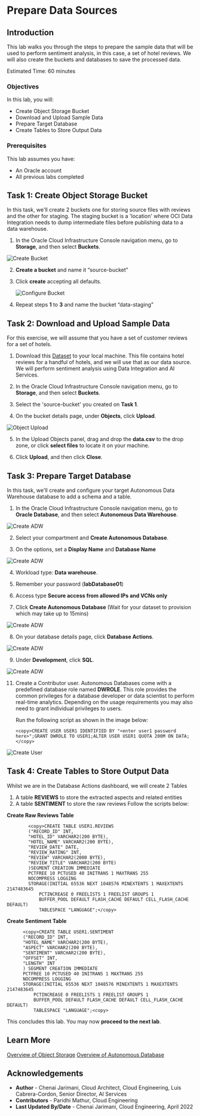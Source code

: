 # Prepare Data Sources

## Introduction

This lab walks you through the steps to prepare the sample data that will be used to perform sentiment analysis, in this case, a set of hotel reviews. We will also create the buckets and databases to save the processed data.

Estimated Time: 60 minutes

### Objectives

In this lab, you will:
* Create Object Storage Bucket
* Download and Upload Sample Data
* Prepare Target Database
* Create Tables to Store Output Data

### Prerequisites

This lab assumes you have:
* An Oracle account
* All previous labs completed


## **Task 1**: Create Object Storage Bucket

In this task, we'll create 2 buckets one for storing source files with reviews and the other for staging. The staging bucket is a 'location' where OCI Data Integration needs to dump intermediate files before publishing data to a data warehouse.

1.	In the Oracle Cloud Infrastructure Console navigation menu, go to **Storage**, and then select **Buckets**.

   ![Create Bucket](./images/createbucket.png " ")

2.	**Create a bucket** and name it “source-bucket”

3.	Click **create** accepting all defaults.

    ![Configure Bucket](./images/configurebucket.png " ")

4.	Repeat steps **1** to **3** and name the bucket “data-staging”



## **Task 2**: Download and Upload Sample Data

For this exercise, we will assume that you have a set of customer reviews for a set of hotels.

1. 	Download this [Dataset](https://c4u04.objectstorage.us-ashburn-1.oci.customer-oci.com/p/EcTjWk2IuZPZeNnD_fYMcgUhdNDIDA6rt9gaFj_WZMiL7VvxPBNMY60837hu5hga/n/c4u04/b/livelabsfiles/o/oci-library/hotel.zip ) to your local machine. This file contains hotel reviews for a handful of hotels, and we will use that as our data source. We will perform sentiment analysis using Data Integration and AI Services.

2.	In the Oracle Cloud Infrastructure Console navigation menu, go to **Storage**, and then select **Buckets**.

3.	Select the 'source-bucket' you created on **Task 1**.

4.	On the bucket details page, under **Objects**, click **Upload**.

   ![Object Upload](./images/uploadfiles.png " ")

5.	In the Upload Objects panel, drag and drop the **data.csv** to the drop zone, or click **select files** to locate it on your machine.

6.	Click **Upload**, and then click **Close**.


## **Task 3**: Prepare Target Database

In this task, we'll create and configure your target Autonomous Data Warehouse database to add a schema and a table.

1.	In the Oracle Cloud Infrastructure Console navigation menu, go to **Oracle Database**, and then select **Autonomous Data Warehouse**.

   ![Create ADW](./images/createadw.png " ")

2.	Select your compartment and **Create Autonomous Database**.

3.	On the options, set a **Display Name** and **Database Name**

   ![Create ADW](./images/createadwtwo.png " ")

4.	Workload type: **Data warehouse**.

5.	Remember your password (**labDatabase01**)

6.	Access type **Secure access from allowed IPs and VCNs only**

7.	Click **Create Autonomous Database** (Wait for your dataset to provision which may take up to 15mins)

   ![Create ADW](./images/createadwthree.png " ")

8.	On your database details page, click **Database Actions**.

   ![Create ADW](./images/createadwfour.png " ")

9.	Under **Development**, click **SQL**.

   ![Create ADW](./images/createadwfive.png " ")

11. Create a Contributor user. Autonomous Databases come with a predefined database role named **DWROLE**. This role provides the common privileges for a database developer or data scientist to perform real-time analytics. Depending on the usage requirements you may also need to grant individual privileges to users.

	Run the following script as shown in the image below:

	    <copy>CREATE USER USER1 IDENTIFIED BY "<enter user1 password here>";GRANT DWROLE TO USER1;ALTER USER USER1 QUOTA 200M ON DATA;</copy>

   ![Create User](./images/createadwsix.png " ")


## **Task 4**: Create Tables to Store Output Data

Whilst we are in the Database Actions dashboard, we will create 2 Tables

1.	A table **REVIEWS** to store the extracted aspects and related entities
2.	A table **SENTIMENT** to store the raw reviews
Follow the scripts below:

  **Create Raw Reviews Table**

			<copy>CREATE TABLE USER1.REVIEWS
			("RECORD_ID" INT,
			"HOTEL_ID" VARCHAR2(200 BYTE),
			"HOTEL_NAME" VARCHAR2(200 BYTE),
			"REVIEW_DATE" DATE,
			"REVIEW_RATING" INT,
			"REVIEW" VARCHAR2(2000 BYTE),
			"REVIEW_TITLE" VARCHAR2(200 BYTE)
			)SEGMENT CREATION IMMEDIATE
			PCTFREE 10 PCTUSED 40 INITRANS 1 MAXTRANS 255
			NOCOMPRESS LOGGING
			STORAGE(INITIAL 65536 NEXT 1048576 MINEXTENTS 1 MAXEXTENTS 2147483645
				PCTINCREASE 0 FREELISTS 1 FREELIST GROUPS 1
				BUFFER_POOL DEFAULT FLASH_CACHE DEFAULT CELL_FLASH_CACHE DEFAULT)
				TABLESPACE "LANGUAGE";</copy>


  **Create Sentiment Table**

		  <copy>CREATE TABLE USER1.SENTIMENT
	 	  ("RECORD_ID" INT,
		  "HOTEL_NAME" VARCHAR2(200 BYTE),
		  "ASPECT" VARCHAR2(200 BYTE),
		  "SENTIMENT" VARCHAR2(200 BYTE),
		  "OFFSET" INT,
		  "LENGTH" INT
		  ) SEGMENT CREATION IMMEDIATE
		  PCTFREE 10 PCTUSED 40 INITRANS 1 MAXTRANS 255
 		  NOCOMPRESS LOGGING
		  STORAGE(INITIAL 65536 NEXT 1048576 MINEXTENTS 1 MAXEXTENTS 2147483645
			  PCTINCREASE 0 FREELISTS 1 FREELIST GROUPS 1
			  BUFFER_POOL DEFAULT FLASH_CACHE DEFAULT CELL_FLASH_CACHE DEFAULT)
			  TABLESPACE "LANGUAGE";<copy>

This concludes this lab. You may now **proceed to the next lab**.

## Learn More
 [Overview of Object Storage](https://docs.oracle.com/en-us/iaas/Content/Object/home.htm)
 [Overview of Autonomous Database](https://docs.oracle.com/en-us/iaas/Content/Database/Concepts/adboverview.htm)

## Acknowledgements
* **Author** - Chenai Jarimani, Cloud Architect, Cloud Engineering, Luis Cabrera-Cordon, Senior Director, AI Services
* **Contributors** -  Paridhi Mathur, Cloud Engineering
* **Last Updated By/Date** - Chenai Jarimani, Cloud Engineering, April 2022
